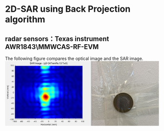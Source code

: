 # 2D-SAR using Back Projection algorithm
## radar sensors：Texas instrument AWR1843\MMWCAS-RF-EVM
The following figure compares the optical image and the SAR image.  
![Image text](https://github.com/xcn700418/SAR_imaging/blob/main/img/Coin.png)